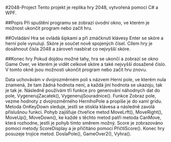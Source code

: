 #2048-Project
Tento projekt je replika hry 2048, vytvořená pomocí C# a WPF.

##Popis
Při spuštění programu se zobrazí úvodní okno, ve kterém je možnost ukončit program nebo začít hru.

##Ovládání
Hra se ovládá šipkami a při zmáčknutí klávesy Enter se skóre a herní pole vynulují. Skóre je součet nově spojených čísel. Cílem hry je dosáhnout čísla 2048 a zároveň nasbírat co nejvyšší skóre.

##Konec hry
Pokud dojdou možné tahy, hra se ukončí a zobrazí se okno Game Over, ve kterém je vidět celkové skóre a také nejvyšší dosažené číslo. V tomto okně jsou možnosti ukončit program nebo začít hru znovu.

Data uchovávám v dvojrozměrném poli s názvem Herní pole, ve kterém nula znamená, že tam žádná hodnota není, a každá jiní hodnota se ukazoju, tak je tak je.
Následně používám tři funkce pro generování náhodnych dat do pole, VygenerujZacatek(), VygenerujSouradnice(). Funkce Zobraz pole, vezme hodnoty z dvojrozměrného HerníhoPole a propíše je do xaml gridu. Metoda OnKeyDown sleduje, jestli se stiskla klávesa a následně zavolá příslušnou funkci. Pohyb zajišťuje čtveřice metod MoveLrft(), MoveRight(), MoveUp(), MoveDown(), ke každé s těchto metod patří metoda CanMove, která rozhodne, jestli je pohyb tímto směrem možný. Score je zobrazováno pomocí metody ScoreDisplay a je přičítáno pomocí PřičtiScore(). Konec hry posuzeje trojice metod. DoslaPole(), GameOver2(), Vyhra(). 


